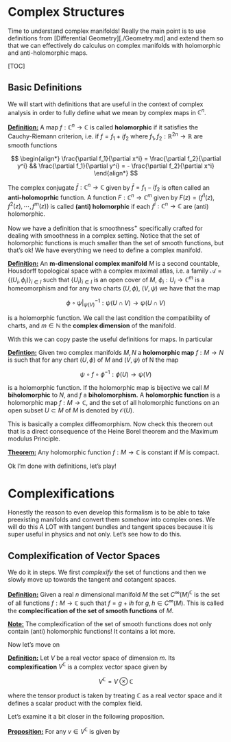 # Complex Structures

Time to understand complex manifolds! Really the main point is to use definitions from [Differential Geometry][./Geometry.md] and extend them so that we can effectively do calculus on complex manifolds with holomorphic and anti-holomorphic maps.

[TOC]



## Basic Definitions

We will start with definitions that are useful in the context of complex analysis in order to fully define what we mean by complex maps in $\mathbb{C}^n$. 

**<u>Definition:</u>** A map $f : \mathbb{C}^n \to \mathbb{C}$ is called **holomorphic** if it satisfies the Cauchy-Riemann criterion, i.e. if $f = f_1 + if_2$ where $f_1,f_2:\mathbb{R}^{2n} \to \mathbb{R}$ are smooth functions

$$
\begin{align*}
\frac{\partial f_1}{\partial x^i} = \frac{\partial f_2}{\partial y^i} && \frac{\partial f_1}{\partial y^i} = - \frac{\partial f_2}{\partial x^i}
\end{align*}
$$

The complex conjugate $\bar f : \mathbb{C}^n \to \mathbb{C}$ given by $\bar f = f_1 - if_2$ is often called an **anti-holomoprhic** function. A function $F: \mathbb C^n \to \mathbb C^m$ given by $F(z) = (f^1(z),f^2(z),\cdots, f^m(z))$ is called **(anti) holomorphic** if each $f^i:\mathbb C^n \to \mathbb C$ are (anti) holomorphic. 

Now we have a definition that is smoothness$^+$ specifically crafted for dealing with smoothness in a complex setting. Notice that the set of holomorphic functions is much smaller than the set of smooth functions, but that’s ok! We have everything we need to define a complex manifold. 

**<u>Definition:</u>** An **m-dimensional complex manifold** $M$ is a second countable, Housdorff topological space with a complex maximal atlas, i.e. a family $\mathcal{A} = \{(U_i,\phi_i)\}_{i\in I}$ such that $\{U_i\}_{i\in I}$ is an open cover of $M$, $\phi_i:U_i \to \mathbb{C}^m$ is a homeomorphism and for any two charts $(U,\phi),\ (V,\psi)$ we have that the map

$$
\phi \circ \left.\psi\right|_{\psi(V)}^{-1} : \psi(U\cap V) \to \psi(U\cap V)
$$

is a holomorphic function. We call the last condition the compatibility of charts, and $m\in \mathbb{N}$ the **complex dimension** of the manifold.



With this we can copy paste the useful definitions for maps. In particular

**<u>Defintion:</u>** Given two complex manifolds $M,N$ a **holomorphic map** $f:M\to N$ is such that for any chart $(U,\phi)$ of $M$ and $(V,\psi)$ of N the map

$$
\psi \circ f \circ \phi^{-1}: \phi(U) \to \psi(V)
$$

is a holomorphic function. If the holomorphic map is bijective we call $M$ **biholomorphic** to $N$, and $f$ a **biholomorphism.** A **holomorphic function** is a holomorphic map $f:M\to \mathbb C$, and the set of all holomorphic functions on an open subset $U\subset M$ of $M$ is denoted by $\mathcal{O}(U)$.

This is basically a complex diffeomorphism. Now check this theorem out that is a direct consequence of the Heine Borel theorem and the Maximum modulus Principle. 

**<u>Theorem:</u>** Any holomorphic function $f:M\to \mathbb C$ is constant if $M$ is compact. 

Ok I’m done with definitions, let’s play!



# Complexifications

Honestly the reason to even develop this formalism is to be able to take preexisting manifolds and convert them somehow into complex ones. We will do this A LOT with tangent bundles and tangent spaces because it is super useful in physics and not only. Let’s see how to do this. 

## Complexification of Vector Spaces

We do it in steps. We first *complexify* the set of functions and then we slowly move up towards the tangent and cotangent spaces.

**<u>Definition:</u>** Given a real $n$ dimensional manifold $M$ the set $C^\infty(M)^{\mathbb{C}}$ is the set of all functions $f:M\to \mathbb C$ such that $f = g + ih$ for $g,h \in C^\infty(M)$. This is called the **complecification of the set of smooth functions** of $M$. 

**<u>Note:</u>** The complexification of the set of smooth functions does not only contain (anti) holomorphic functions! It contains a lot more.

Now let’s move on 

**<u>Definition:</u>** Let $V$ be a real vector space of dimension $m$. Its **complexification** $V^{\mathbb{C}}$ is a complex vector space given by

$$
V^{\mathbb{C}} = V\otimes \mathbb{C}
$$

where the tensor product is taken by treating $\mathbb{C}$​ as a real vector space and it defines a scalar product with the complex field. 

Let’s examine it a bit closer in the following proposition. 

**<u>Proposition:</u>** For any $v\in V^{\mathbb{C}}$​ is given by 









